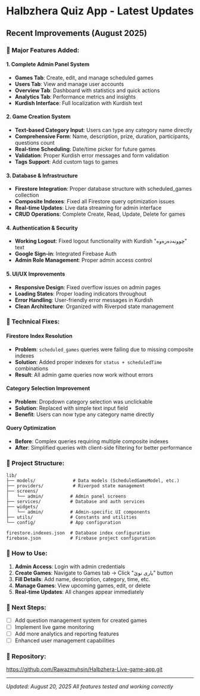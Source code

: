 # Halbzhera Quiz App - Latest Updates

## Recent Improvements (August 2025)

### 🎯 Major Features Added:

#### 1. **Complete Admin Panel System**
- **Games Tab**: Create, edit, and manage scheduled games
- **Users Tab**: View and manage user accounts
- **Overview Tab**: Dashboard with statistics and quick actions
- **Analytics Tab**: Performance metrics and insights
- **Kurdish Interface**: Full localization with Kurdish text

#### 2. **Game Creation System** 
- **Text-based Category Input**: Users can type any category name directly
- **Comprehensive Form**: Name, description, prize, duration, participants, questions count
- **Real-time Scheduling**: Date/time picker for future games
- **Validation**: Proper Kurdish error messages and form validation
- **Tags Support**: Add custom tags to games

#### 3. **Database & Infrastructure**
- **Firestore Integration**: Proper database structure with scheduled_games collection
- **Composite Indexes**: Fixed all Firestore query optimization issues
- **Real-time Updates**: Live data streaming for admin interface
- **CRUD Operations**: Complete Create, Read, Update, Delete for games

#### 4. **Authentication & Security**
- **Working Logout**: Fixed logout functionality with Kurdish "چوونەدەرەوە" text
- **Google Sign-in**: Integrated Firebase Auth
- **Admin Role Management**: Proper admin access control

#### 5. **UI/UX Improvements**
- **Responsive Design**: Fixed overflow issues on admin pages
- **Loading States**: Proper loading indicators throughout
- **Error Handling**: User-friendly error messages in Kurdish
- **Clean Architecture**: Organized with Riverpod state management

### 🔧 Technical Fixes:

#### **Firestore Index Resolution**
- **Problem**: `scheduled_games` queries were failing due to missing composite indexes
- **Solution**: Added proper indexes for `status + scheduledTime` combinations
- **Result**: All admin game queries now work without errors

#### **Category Selection Improvement**
- **Problem**: Dropdown category selection was unclickable
- **Solution**: Replaced with simple text input field
- **Benefit**: Users can now type any category name directly

#### **Query Optimization**
- **Before**: Complex queries requiring multiple composite indexes
- **After**: Simplified queries with client-side filtering for better performance

### 📁 Project Structure:
```
lib/
├── models/              # Data models (ScheduledGameModel, etc.)
├── providers/           # Riverpod state management
├── screens/            
│   └── admin/          # Admin panel screens
├── services/           # Database and auth services  
├── widgets/
│   └── admin/          # Admin-specific UI components
├── utils/              # Constants and utilities
└── config/             # App configuration

firestore.indexes.json  # Database index configuration
firebase.json           # Firebase project configuration
```

### 🚀 How to Use:

1. **Admin Access**: Login with admin credentials
2. **Create Games**: Navigate to Games tab → Click "یاری نوێ" button
3. **Fill Details**: Add name, description, category, time, etc.
4. **Manage Games**: View upcoming games, edit, or delete
5. **Real-time Updates**: All changes appear immediately

### 🎯 Next Steps:
- [ ] Add question management system for created games
- [ ] Implement live game monitoring
- [ ] Add more analytics and reporting features
- [ ] Enhanced user management capabilities

### 🔗 Repository:
https://github.com/Rawazmuhsin/Halbzhera-Live-game-app.git

---
*Updated: August 20, 2025*
*All features tested and working correctly*
